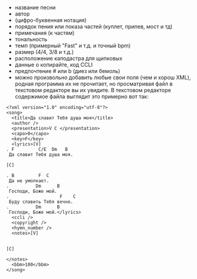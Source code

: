 - название песни
- автор
-  (цифро-буквенная нотация)
- порядок пения или показа частей (куплет, припев, мост и тд)
- примечания (к частям)
- тональность
- темп (примерный "Fast" и т.д. и точный bpm)
- размер (4/4, 3/8 и т.д.)
- расположение каподастра для щипковых
- данные о копирайте, код CCLI
- предпочтение # или b (диез или бемоль)
- можно произвольно добавить любые свои поля (чем и хорош XML), родная программа их не прочитает, но просматривая файл в текстовом редакторе вы их увидите.
В текстовом редакторе содержимое файла выглядит это примерно вот так:

```
<?xml version="1.0" encoding="utf-8"?>
<song>
  <title>Да славит Тебя душа моя</title>
  <author />
  <presentation>V C </presentation>
  <capo>0</capo>
  <key>F</key>
  <lyrics>[V]
. F         C/E  Dm   B
 Да славит Тебя душа моя.

[C]
 
. B         F  C
 Да не умолкает.
.          Dm      B
 Господи, Боже мой.
.                   F    C
 Буду славить Тебя вечно.
.          Dm      B
 Господи, Боже мой.</lyrics>
  <ccli />
  <copyright />
  <hymn_number />
  <notes>[V]
 

[C]
 
</notes>
  <bbm>100</bbm>
</song>
```